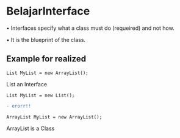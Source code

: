 # BelajarInterface

•	Interfaces specify what a class must do (requeired) and not how.

•	It is the blueprint of the class.

## Example for realized

```
List MyList = new ArrayList();
```
List an Interface

```
List MyList = new List(); 
```
```diff
- erorr!!
```

```
ArrayList MyList = new ArrayList();
```
ArrayList is a Class
